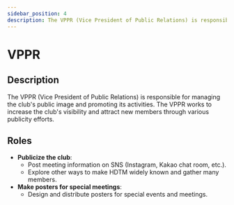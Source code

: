 ```yaml
---
sidebar_position: 4
description: The VPPR (Vice President of Public Relations) is responsible for managing the club's public image and promoting its activities.
---
```


# VPPR

## Description

The VPPR (Vice President of Public Relations) is responsible for managing the club's public image and promoting its
activities. The VPPR works to increase the club's visibility and attract new members through various publicity efforts.

## Roles

- **Publicize the club**:
    - Post meeting information on SNS (Instagram, Kakao chat room, etc.).
    - Explore other ways to make HDTM widely known and gather many members.
- **Make posters for special meetings**:
    - Design and distribute posters for special events and meetings.
